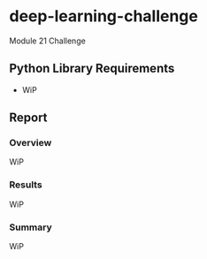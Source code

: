 # deep-learning-challenge
Module 21 Challenge

## Python Library Requirements
- WiP

## Report
### Overview
WiP

### Results
WiP

### Summary
WiP
